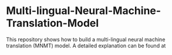 # Multi-lingual-Neural-Machine-Translation-Model

This repository shows how to build a multi-lingual neural machine translation (MNMT) model. A detailed explanation can be found at 
